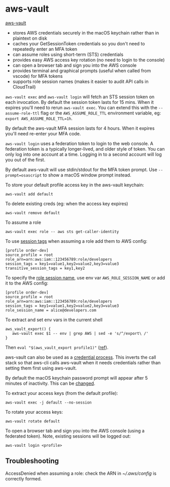 # aws-vault

[aws-vault](https://github.com/99designs/aws-vault)

- stores AWS credentials securely in the macOS keychain rather than in plaintext on disk
- caches your GetSessionToken credentials so you don't need to repeatedly enter an MFA token
- can assume roles using short-term (STS) credentials
- provides easy AWS access key rotation (no need to login to the console)
- can open a browser tab and sign you into the AWS console
- provides terminal and graphical prompts (useful when called from vscode) for MFA tokens
- supports role session names (makes it easier to audit API calls in CloudTrail)

`aws-vault exec` and `aws-vault login` will fetch an STS session token on each invocation. By default the session token lasts for 15 mins. When it expires you'll need to rerun `aws-vault exec`. You can extend this with the `--assume-role-ttl` flag or the `AWS_ASSUME_ROLE_TTL` environment variable, eg: `export AWS_ASSUME_ROLE_TTL=1h`.

By default the aws-vault MFA session lasts for 4 hours. When it expires you'll need re-enter your MFA code.

`aws-vault login` uses a federation token to login to the web console. A federation token is a typically longer-lived, and older style of token. You can only log into one account at a time. Logging in to a second account will log you out of the first.

By default aws-vault will use stdin/stdout for the MFA token prompt. Use `--prompt=osascript` to show a macOS window prompt instead.

To store your default profile access key in the aws-vault keychain:

```
aws-vault add default
```

To delete existing creds (eg: when the access key expires)

```
aws-vault remove default
```

To assume a role

```
aws-vault exec role -- aws sts get-caller-identity
```

To use [session tags](https://github.com/99designs/aws-vault/blob/db08b16d1c08c370e0f20616710ea11b5b24c9fc/USAGE.md#session_tags-and-transitive_session_tags) when assuming a role add them to AWS config:

```
[profile order-dev]
source_profile = root
role_arn=arn:aws:iam::123456789:role/developers
session_tags = key1=value1,key2=value2,key3=value3
transitive_session_tags = key1,key2
```

To specify the [role session name](https://docs.aws.amazon.com/IAM/latest/UserGuide/reference_policies_iam-condition-keys.html#ck_rolesessionname), use env var `AWS_ROLE_SESSION_NAME` or add it to the AWS config:

```
[profile order-dev]
source_profile = root
role_arn=arn:aws:iam::123456789:role/developers
session_tags = key1=value1,key2=value2,key3=value3
role_session_name = alice@developers.com
```

To extract and set env vars in the current shell

```
aws_vault_export() {
   aws-vault exec $1 -- env | grep AWS | sed -e 's/^/export\ /'
}
```

Then `eval "$(aws_vault_export profile1)"` ([ref](https://github.com/99designs/aws-vault/issues/72#issuecomment-234908710)).

aws-vault can also be used as a [credential process](https://github.com/99designs/aws-vault/blob/db08b16d1c08c370e0f20616710ea11b5b24c9fc/USAGE.md#using-credential_process). This inverts the call stack so that aws-cli calls aws-vault when it needs credentials rather than setting them first using aws-vault.

By default the macOS keychain password prompt will appear after 5 minutes of inactivity. This can be [changed](https://github.com/99designs/aws-vault/blob/master/USAGE.md#keychain).

To extract your access keys (from the default profile):

```
aws-vault exec -j default --no-session
```

To rotate your access keys:

```
aws-vault rotate default
```

To open a browser tab and sign you into the AWS console (using a federated token). Note, existing sessions will be logged out:

```
aws-vault login <profile>
```

## Troubleshooting

AccessDenied when assuming a role: check the ARN in _~/.aws/config_ is correctly formed.
